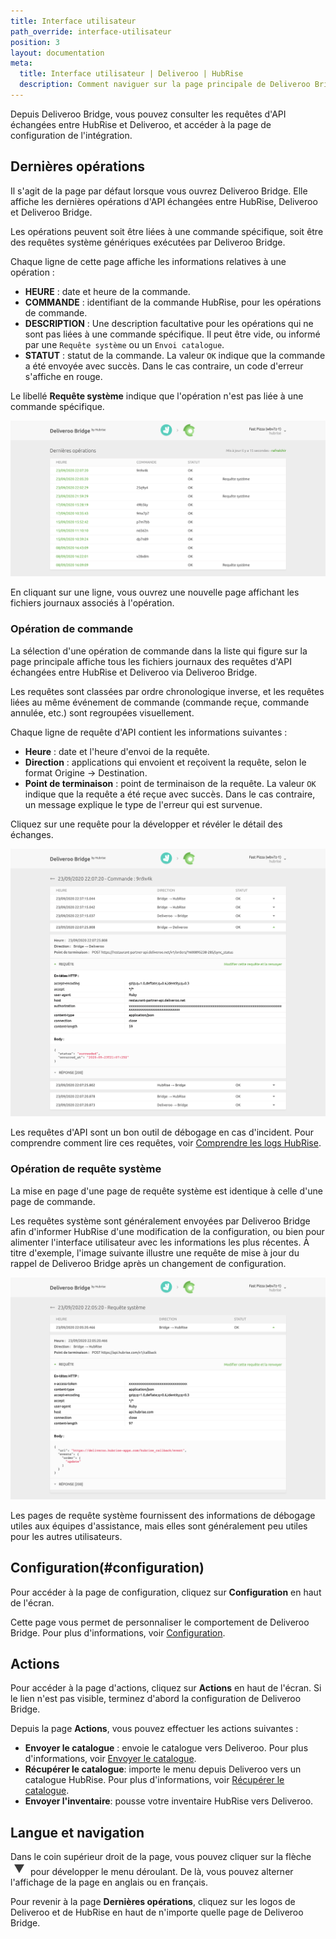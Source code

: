 ```yaml
---
title: Interface utilisateur
path_override: interface-utilisateur
position: 3
layout: documentation
meta:
  title: Interface utilisateur | Deliveroo | HubRise
  description: Comment naviguer sur la page principale de Deliveroo Bridge pour accéder aux informations sur les commandes et personnaliser le comportement du bridge. Synchronisez vos données.
---
```


Depuis Deliveroo Bridge, vous pouvez consulter les requêtes d'API échangées entre HubRise et Deliveroo, et accéder à la page de configuration de l'intégration.

## Dernières opérations

Il s'agit de la page par défaut lorsque vous ouvrez Deliveroo Bridge. Elle affiche les dernières opérations d'API échangées entre HubRise, Deliveroo et Deliveroo Bridge.

Les opérations peuvent soit être liées à une commande spécifique, soit être des requêtes système génériques exécutées par Deliveroo Bridge.

Chaque ligne de cette page affiche les informations relatives à une opération :

- **HEURE** : date et heure de la commande.
- **COMMANDE** : identifiant de la commande HubRise, pour les opérations de commande.
- **DESCRIPTION** : Une description facultative pour les opérations qui ne sont pas liées à une commande spécifique. Il peut être vide, ou informé par une `Requête système` ou un `Envoi catalogue`.
- **STATUT** : statut de la commande. La valeur `OK` indique que la commande a été envoyée avec succès. Dans le cas contraire, un code d'erreur s'affiche en rouge.

Le libellé **Requête système** indique que l'opération n'est pas liée à une commande spécifique.

![Page des opérations de Deliveroo Bridge sur HubRise](./images/003-main-page.png)

En cliquant sur une ligne, vous ouvrez une nouvelle page affichant les fichiers journaux associés à l'opération.

### Opération de commande

La sélection d'une opération de commande dans la liste qui figure sur la page principale affiche tous les fichiers journaux des requêtes d'API échangées entre HubRise et Deliveroo via Deliveroo Bridge.

Les requêtes sont classées par ordre chronologique inverse, et les requêtes liées au même événement de commande (commande reçue, commande annulée, etc.) sont regroupées visuellement.

Chaque ligne de requête d'API contient les informations suivantes :

- **Heure** : date et l'heure d'envoi de la requête.
- **Direction** : applications qui envoient et reçoivent la requête, selon le format Origine → Destination.
- **Point de terminaison** : point de terminaison de la requête. La valeur `OK` indique que la requête a été reçue avec succès. Dans le cas contraire, un message explique le type de l'erreur qui est survenue.

Cliquez sur une requête pour la développer et révéler le détail des échanges.

![Page des logs de commandes sur Deliveroo Bridge](./images/004-order-logs.png)

Les requêtes d'API sont un bon outil de débogage en cas d'incident. Pour comprendre comment lire ces requêtes, voir [Comprendre les logs HubRise](/docs/hubrise-logs/).

### Opération de requête système

La mise en page d'une page de requête système est identique à celle d'une page de commande.

Les requêtes système sont généralement envoyées par Deliveroo Bridge afin d'informer HubRise d'une modification de la configuration, ou bien pour alimenter l'interface utilisateur avec les informations les plus récentes. À titre d'exemple, l'image suivante illustre une requête de mise à jour du rappel de Deliveroo Bridge après un changement de configuration.

![Page de requête système sur Deliveroo Bridge](./images/005-system-request.png)

Les pages de requête système fournissent des informations de débogage utiles aux équipes d'assistance, mais elles sont généralement peu utiles pour les autres utilisateurs.

## Configuration(#configuration)

Pour accéder à la page de configuration, cliquez sur **Configuration** en haut de l'écran.

Cette page vous permet de personnaliser le comportement de Deliveroo Bridge. Pour plus d'informations, voir [Configuration](/apps/deliveroo/configuration).

## Actions

Pour accéder à la page d'actions, cliquez sur **Actions** en haut de l'écran. Si le lien n'est pas visible, terminez d'abord la configuration de Deliveroo Bridge.

Depuis la page **Actions**, vous pouvez effectuer les actions suivantes :

- **Envoyer le catalogue** : envoie le catalogue vers Deliveroo. Pour plus d'informations, voir [Envoyer le catalogue](/apps/deliveroo/envoi-catalogue).
- **Récupérer le catalogue**: importe le menu depuis Deliveroo vers un catalogue HubRise. Pour plus d'informations, voir [Récupérer le catalogue](/apps/deliveroo/recuperer-catalogue).
- **Envoyer l'inventaire**: pousse votre inventaire HubRise vers Deliveroo.

## Langue et navigation

Dans le coin supérieur droit de la page, vous pouvez cliquer sur la flèche <InlineImage width="20" height="20">![Icône de flèche](../images/arrow-icon.jpg)</InlineImage> pour développer le menu déroulant. De là, vous pouvez alterner l'affichage de la page en anglais ou en français.

Pour revenir à la page **Dernières opérations**, cliquez sur les logos de Deliveroo et de HubRise en haut de n'importe quelle page de Deliveroo Bridge.
